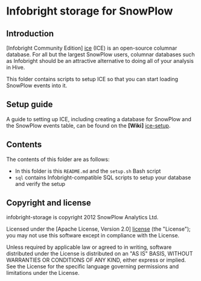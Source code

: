 # Infobright storage for SnowPlow

## Introduction

[Infobright Community Edition] [ice] (ICE) is an open-source columnar database.
For all but the largest SnowPlow users, columnar databases such as Infobright
should be an attractive alternative to doing all of your analysis in Hive.

This folder contains scripts to setup ICE so that you can start loading
SnowPlow events into it.

## Setup guide

A guide to setting up ICE, including creating a database for SnowPlow and the SnowPlow events table, can be found on the **[Wiki]** [ice-setup].

## Contents

The contents of this folder are as follows:

* In this folder is this `README.md` and the `setup.sh` Bash script
* `sql` contains Infobright-compatible SQL scripts to setup your database and
  verify the setup

## Copyright and license

infobright-storage is copyright 2012 SnowPlow Analytics Ltd.

Licensed under the [Apache License, Version 2.0] [license] (the "License");
you may not use this software except in compliance with the License.

Unless required by applicable law or agreed to in writing, software
distributed under the License is distributed on an "AS IS" BASIS,
WITHOUT WARRANTIES OR CONDITIONS OF ANY KIND, either express or implied.
See the License for the specific language governing permissions and
limitations under the License.

[ice]: http://www.infobright.org
[license]: http://www.apache.org/licenses/LICENSE-2.0
[ice-setup]: https://github.com/snowplow/snowplow/wiki/infobright-storage-setup